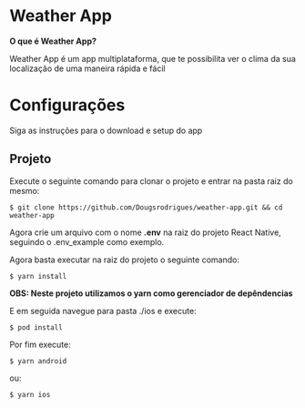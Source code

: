 # Weather App

**O que é Weather App?**

Weather App é um app multiplataforma, que te possibilita ver o clima da sua localização de uma maneira rápida e fácil


# Configurações
Siga as instruções para o download e setup do app

## Projeto
Execute o seguinte comando para clonar o projeto e entrar na pasta raiz do mesmo:
```
$ git clone https://github.com/Dougsrodrigues/weather-app.git && cd weather-app
```

Agora crie um arquivo com o nome **.env** na raiz do projeto React Native, seguindo o .env_example como exemplo.

Agora basta executar na raiz do projeto o seguinte comando:
```
$ yarn install
```
**OBS: Neste projeto utilizamos o yarn como gerenciador de depêndencias**

E em seguida navegue para pasta ./ios e execute:

```
$ pod install
```

Por fim execute:

```
$ yarn android
```

ou:

```
$ yarn ios
```
